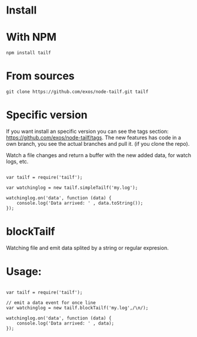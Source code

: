 
Install
=======

With NPM
========

    npm install tailf

From sources
============

    git clone https://github.com/exos/node-tailf.git tailf

Specific version
================

If you want install an specific version you can see the tags section: https://github.com/exos/node-tailf/tags. The new features has code in a own branch, you see the actual branches and pull it. (if you clone the repo).

Watch a file changes and return a buffer with the new added data, for watch logs, etc.

```JS

var tailf = require('tailf');

var watchinglog = new tailf.simpleTailf('my.log');

watchinglog.on('data', function (data) {
    console.log('Data arrived: ' , data.toString());
});

```

blockTailf
==========

Watching file and emit data splited by a string or regular expresion.

Usage:
======

```JS

var tailf = require('tailf');

// emit a data event for once line
var watchinglog = new tailf.blockTailf('my.log',/\n/);

watchinglog.on('data', function (data) {
    console.log('Data arrived: ' , data);
});

```
